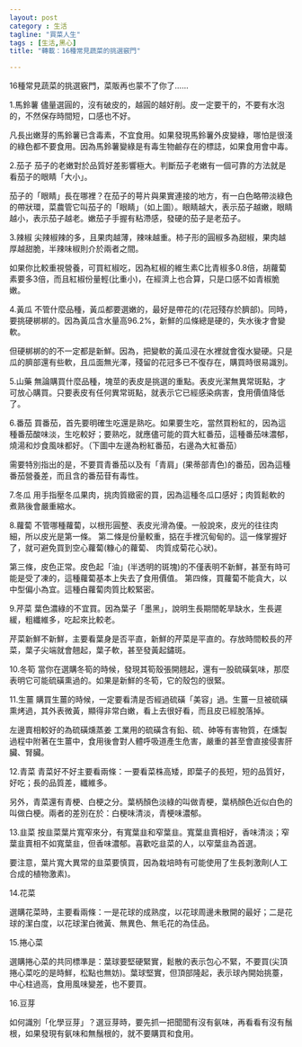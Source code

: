 ```yaml
---
layout: post
category : 生活 
tagline: "買菜人生"
tags : [生活,黑心]
title: "轉載：16種常見蔬菜的挑選竅門"

---
```



16種常見蔬菜的挑選竅門，菜販再也蒙不了你了……
 
1.馬鈴薯
儘量選圓的，沒有破皮的，越圓的越好削。皮一定要干的，不要有水泡的，不然保存時間短，口感也不好。
 

凡長出嫩芽的馬鈴薯已含毒素，不宜食用。如果發現馬鈴薯外皮變綠，哪怕是很淺的綠色都不要食用。因為馬鈴薯變綠是有毒生物鹼存在的標誌，如果食用會中毒。
 
2.茄子
茄子的老嫩對於品質好差影響極大。判斷茄子老嫩有一個可靠的方法就是看茄子的眼睛「大小」。
 

茄子的「眼睛」長在哪裡？在茄子的萼片與果實連接的地方，有一白色略帶淡綠色的帶狀環，菜農管它叫茄子的「眼睛」（如上圖）。眼睛越大，表示茄子越嫩，眼睛越小，表示茄子越老。嫩茄子手握有粘滯感，發硬的茄子是老茄子。
 
3.辣椒 
尖辣椒辣的多，且果肉越薄，辣味越重。柿子形的圓椒多為甜椒，果肉越厚越甜脆，半辣味椒則介於兩者之間。
 

如果你比較重視營養，可買紅椒吃，因為紅椒的維生素C比青椒多0.8倍，胡蘿蔔素要多3倍，而且紅椒份量輕(比重小)，在經濟上也合算，只是口感不如青椒脆嫩。
 
4.黃瓜
不管什麼品種，黃瓜都要選嫩的，最好是帶花的(花冠殘存於臍部)。同時，要挑硬梆梆的。因為黃瓜含水量高96.2%，新鮮的瓜條總是硬的，失水後才會變軟。
 
但硬梆梆的的不一定都是新鮮。因為，把變軟的黃瓜浸在水裡就會復水變硬。只是瓜的臍部還有些軟，且瓜面無光澤，殘留的花冠多已不復存在，購買時很易識別。
 
5.山藥 
無論購買什麼品種，塊莖的表皮是挑選的重點。表皮光潔無異常斑點，才可放心購買。只要表皮有任何異常斑點，就表示它已經感染病害，食用價值降低了。
 
6.番茄 
買番茄，首先要明確生吃還是熟吃。如果要生吃，當然買粉紅的，因為這種番茄酸味淡，生吃較好；要熟吃，就應儘可能的買大紅番茄，這種番茄味濃郁，燒湯和炒食風味都好。（下圖中左邊為粉紅番茄，右邊為大紅番茄）
 

需要特別指出的是，不要買青番茄以及有「青肩」(果蒂部青色)的番茄，因為這種番茄營養差，而且含的番茄苷有毒性。
 
7.冬瓜
用手指壓冬瓜果肉，挑肉質緻密的買，因為這種冬瓜口感好；肉質鬆軟的煮熟後會嚴重縮水。
 
8.蘿蔔
不管哪種蘿蔔，以根形圓整、表皮光滑為優。一般說來，皮光的往往肉細，所以皮光是第一條。
第二條是份量較重，掂在手裡沉甸甸的。這一條掌握好了，就可避免買到空心蘿蔔(糠心的蘿蔔、 肉質成菊花心狀)。
 

第三條，皮色正常。皮色起「油」(半透明的斑塊)的不僅表明不新鮮，甚至有時可能是受了凍的，這種蘿蔔基本上失去了食用價值。
第四條，買蘿蔔不能貪大，以中型偏小為宜。這種白蘿蔔肉質比較緊密。
 
9.芹菜
葉色濃綠的不宜買。因為葉子「墨黑」，說明生長期間乾旱缺水，生長遲緩，粗纖維多，吃起來比較老。
 
芹菜新鮮不新鮮，主要看葉身是否平直，新鮮的芹菜是平直的。存放時間較長的芹菜，葉子尖端就會翹起，葉子軟，甚至發黃起鏽斑。
 
10.冬筍
當你在選購冬筍的時候，發現其筍殼張開翹起，還有一股硫磺氣味，那麼表明它可能硫磺熏過的。如果是新鮮的冬筍，它的殼包的很緊。
 
11.生薑 
購買生薑的時候，一定要看清是否經過硫磺「美容」過。生薑一旦被硫磺熏烤過，其外表微黃，顯得非常白嫩，看上去很好看，而且皮已經脫落掉。

 
左邊賣相較好的為硫磺燻蒸姜
工業用的硫磺含有鉛、硫、砷等有害物質，在燻製過程中附著在生薑中，食用後會對人體呼吸道產生危害，嚴重的甚至會直接侵害肝臟、腎臟。
 
12.青菜 
青菜好不好主要看兩條：一要看菜株高矮，即葉子的長短，短的品質好，好吃；長的品質差，纖維多。
 
另外，青菜還有青梗、白梗之分。葉柄顏色淡綠的叫做青梗，葉柄顏色近似白色的叫做白梗。兩者的差別在於：白梗味清淡，青梗味濃郁。
 
13.韭菜 
按韭菜葉片寬窄來分，有寬葉韭和窄葉韭。寬葉韭賣相好，香味清淡；窄葉韭賣相不如寬葉韭，但香味濃郁。喜歡吃韭菜的人，以窄葉韭為首選。
 

要注意，葉片寬大異常的韭菜要慎買，因為栽培時有可能使用了生長刺激劑(人工合成的植物激素)。
 
14.花菜
 
選購花菜時，主要看兩條：一是花球的成熟度，以花球周邊未散開的最好；二是花球的潔白度，以花球潔白微黃、無異色、無毛花的為佳品。
 
15.捲心菜
 

選購捲心菜的共同標準是：葉球要堅硬緊實，鬆散的表示包心不緊，不要買(尖頂捲心菜吃的是時鮮，松點也無妨)。葉球堅實，但頂部隆起，表示球內開始挑薹，中心柱過高，食用風味變差，也不要買。
 
16.豆芽
 

如何識別「化學豆芽」？選豆芽時，要先抓一把聞聞有沒有氨味，再看看有沒有鬚根，如果發現有氨味和無鬚根的，就不要購買和食用。